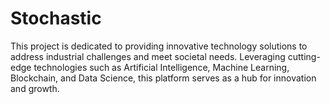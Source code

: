 # Stochastic
This project is dedicated to providing innovative technology solutions to address industrial challenges and meet societal needs. Leveraging cutting-edge technologies such as Artificial Intelligence, Machine Learning, Blockchain, and Data Science, this platform serves as a hub for innovation and growth.
